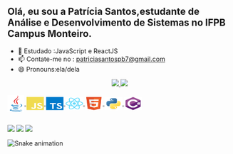 

## Olá, eu sou a Patrícia Santos,estudante de Análise e Desenvolvimento de Sistemas no IFPB Campus Monteiro.


- 🌱 Estudado :JavaScript e ReactJS
- 📫 Contate-me no : patriciasantospb7@gmail.com
- 😄 Pronouns:ela/dela
<div align="center"> 
  <a href="https://github.com/santospatricia11">
  <img height="180em" src="https://github-readme-stats.vercel.app/api?username=santospatricia11&show_icons=true&theme=dracula&include_all_commits=true&count_private=true"/>
  <img height="180em" src="https://github-readme-stats.vercel.app/api/top-langs/?username=santospatricia11&layout=compact&langs_count=7&theme=dracula"/>
</div>
<div style="display: inline_block"><br>
  <img align="center" alt="Java" width="38" src="https://github.com/devicons/devicon/blob/master/icons/java/java-original.svg">
  <img align="center" alt="paty-Js" height="30" width="40" src="https://raw.githubusercontent.com/devicons/devicon/master/icons/javascript/javascript-plain.svg">
  <img align="center" alt="paty-Ts" height="30" width="40" src="https://raw.githubusercontent.com/devicons/devicon/master/icons/typescript/typescript-plain.svg">
  <img align="center" alt="paty-React" height="30" width="40" src="https://raw.githubusercontent.com/devicons/devicon/master/icons/react/react-original.svg">
  <img align="center" alt="paty-HTML" height="30" width="40" src="https://raw.githubusercontent.com/devicons/devicon/master/icons/html5/html5-original.svg">
  <img align="center" alt="paty-Python" height="30" width="40" src="https://raw.githubusercontent.com/devicons/devicon/master/icons/python/python-original.svg">
  <img align="center" alt="paty-Csharp" height="30" width="40" src="https://raw.githubusercontent.com/devicons/devicon/master/icons/csharp/csharp-original.svg">
 
</div>
  
  ##
 
<div> 

 <a href="https://discord.gg/wagxzStdcR" target="_blank"><img src="https://img.shields.io/badge/Discord-7289DA?style=for-the-badge&logo=discord&logoColor=white" target="_blank"></a> 
  <a href = "mailto:patriciasantospb7@gmai.com"><img src="https://img.shields.io/badge/-Gmail-%23333?style=for-the-badge&logo=gmail&logoColor=white" target="_blank"></a>
  <a href="linkedin.com/in/patrícia-santos11" target="_blank"><img src="https://img.shields.io/badge/-LinkedIn-%230077B5?style=for-the-badge&logo=linkedin&logoColor=white" target="_blank"></a> 
 
 ![Snake animation](https://github.com/santospatricia11/santospatricia11/blob/output/github-contribution-grid-snake.svg)
 
</div>

